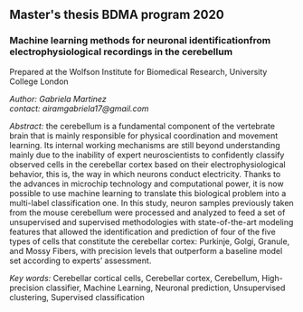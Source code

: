 ## Master's thesis BDMA program 2020

### Machine learning methods for neuronal identificationfrom electrophysiological recordings in the cerebellum

Prepared at the Wolfson Institute for Biomedical Research, University College London

_Author: Gabriela Martinez_ \
_contact: airamgabriela17@gmail.com_

_Abstract:_ the cerebellum is a fundamental component of the vertebrate brain that
is mainly responsible for physical coordination and movement learning. Its internal
working mechanisms are still beyond understanding mainly due to the inability of
expert neuroscientists to confidently classify observed cells in the cerebellar cortex
based on their electrophysiological behavior, this is, the way in which neurons
conduct electricity. Thanks to the advances in microchip technology and computational
power, it is now possible to use machine learning to translate this biological
problem into a multi-label classification one. In this study, neuron samples previously
taken from the mouse cerebellum were processed and analyzed to feed a set of
unsupervised and supervised methodologies with state-of-the-art modeling features
that allowed the identification and prediction of four of the five types of cells that
constitute the cerebellar cortex: Purkinje, Golgi, Granule, and Mossy Fibers, with
precision levels that outperform a baseline model set according to experts’ assessment. 

_Key words:_ Cerebellar cortical cells, Cerebellar cortex, Cerebellum, High-precision
classifier, Machine Learning, Neuronal prediction, Unsupervised clustering, Supervised
classification
